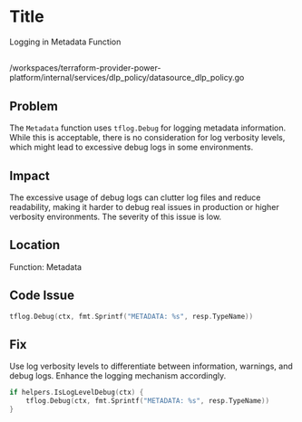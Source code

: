 # Title
Logging in Metadata Function

##
/workspaces/terraform-provider-power-platform/internal/services/dlp_policy/datasource_dlp_policy.go

## Problem
The `Metadata` function uses `tflog.Debug` for logging metadata information. While this is acceptable, there is no consideration for log verbosity levels, which might lead to excessive debug logs in some environments.

## Impact
The excessive usage of debug logs can clutter log files and reduce readability, making it harder to debug real issues in production or higher verbosity environments. The severity of this issue is low.

## Location
Function: Metadata

## Code Issue
```go
tflog.Debug(ctx, fmt.Sprintf("METADATA: %s", resp.TypeName))
```

## Fix
Use log verbosity levels to differentiate between information, warnings, and debug logs. Enhance the logging mechanism accordingly.
```go
if helpers.IsLogLevelDebug(ctx) {
    tflog.Debug(ctx, fmt.Sprintf("METADATA: %s", resp.TypeName))
}
```
